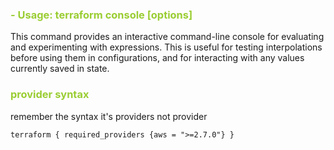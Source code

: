 
<h3 style="color:yellowgreen">
- Usage: terraform console [options]
</h3>
This command provides an interactive command-line console for evaluating and experimenting with expressions. This is useful for testing interpolations before using them in configurations, and for interacting with any values currently saved in state.


<h3 style="color:yellowgreen">
provider syntax
</h3>
remember the syntax it's providers not provider

`terraform { required_providers {aws = ">=2.7.0"} }`


<h3 style="color:yellowgreen"></h3>

